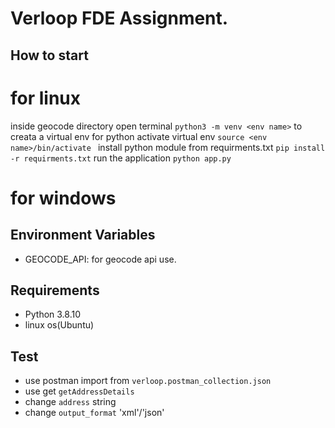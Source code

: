 # Verloop FDE Assignment.

## How to start
# for linux
inside geocode directory open terminal `python3 -m venv <env name>` to creata a virtual env for python
activate virtual env `source <env name>/bin/activate `
install python module from requirments.txt `pip install -r requirments.txt`
run the application `python app.py`

# for windows


## Environment Variables
- GEOCODE_API: for geocode api use.



## Requirements
- Python 3.8.10
- linux os(Ubuntu)

## Test
- use postman import from `verloop.postman_collection.json`
- use get `getAddressDetails`
- change `address` string  
- change `output_format` 'xml'/'json'  
